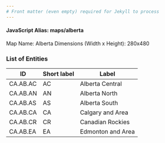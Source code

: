 ```yaml
---
# Front matter (even empty) required for Jekyll to process
---
```


#### JavaScript Alias: maps/alberta

Map Name: Alberta
Dimensions (Width x Height): 280x480

### List of Entities

| ID       | Short label | Label             |
| -------- | ----------- | ----------------- |
| CA.AB.AC | AC          | Alberta Central   |
| CA.AB.AN | AN          | Alberta North     |
| CA.AB.AS | AS          | Alberta South     |
| CA.AB.CA | CA          | Calgary and Area  |
| CA.AB.CR | CR          | Canadian Rockies  |
| CA.AB.EA | EA          | Edmonton and Area |
